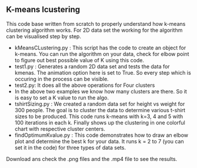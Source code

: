 ## K-means lcustering

This code base written from scratch to properly understand how k-means clustering algorithm works.
For 2D data set the working for the algorithm can be visualised step by step.

* kMeansCLustering.py : This script has the code to create an object for k-means. You can run the algorithm on your data, check for elbow point to figure out best possible value of K using this code.
* test1.py : Generates a random 2D data set and tests the data for kmenas. The animation option here is set to True. So every step which is occuring in the process can be visible.
* test2.py: It does all the above operations for Four clusters
* In the above two examples we know how many clusters are there. So it is easy to set a K value to run the algo.
* tshirtSizing.py : We created a random data set for height vs weight for 300 people. The goal is to cluster the data to determine various t-shirt sizes to be produced. This code runs k-means with k=3, 4 and 5 with 100 iterations in each k. Finally shows up the clustering in one colorful chart with respective cluster centers.
* findOptimumKvalue.py : This code demonstrates how to draw an elbow plot and determine the best k for your data. It runs k = 2 to 7 (you can set it in the code) for three types of data sets.

Download ans check the .png files and the .mp4 file to see the results. 